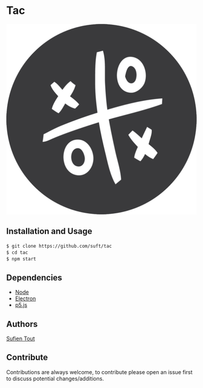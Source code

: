 # Tac
![Tac](./tictactoe.png "Tac")

## Installation and Usage
```bash
$ git clone https://github.com/suft/tac
$ cd tac
$ npm start
```

## Dependencies
* [Node](https://github.com/nodejs/node)
* [Electron](https://github.com/electron/electron)
* [p5.js](https://github.com/processing/p5.js)

## Authors
[Sufien Tout](https://github.com/suft "GitHub")  

## Contribute
Contributions are always welcome, to contribute please open an issue first to discuss potential changes/additions.
